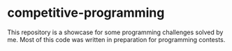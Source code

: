 # competitive-programming
This repository is a showcase for some programming challenges solved by me. 
Most of this code was written in preparation for programming contests.
